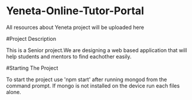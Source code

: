 # Yeneta-Online-Tutor-Portal
All resources about Yeneta project will be uploaded here
 
#Project Description

This is a Senior project.We are designing a web based application that will help students and mentors to find eachother easily.

#Starting The Project

To start the project use 'npm start' after running mongod from the command prompt. If mongo is not installed on the device run each files alone.
